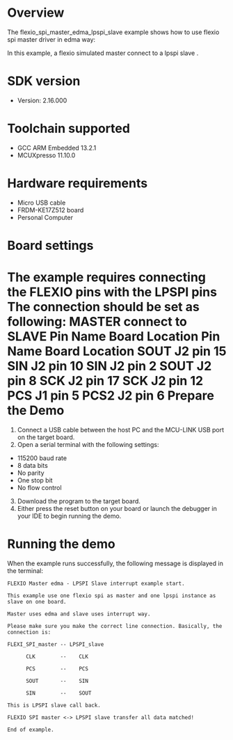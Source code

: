 Overview
========
The flexio_spi_master_edma_lpspi_slave example shows how to use flexio spi master driver in edma way:

In this example, a flexio simulated master connect to a lpspi slave .



SDK version
===========
- Version: 2.16.000

Toolchain supported
===================
- GCC ARM Embedded  13.2.1
- MCUXpresso  11.10.0

Hardware requirements
=====================
- Micro USB cable
- FRDM-KE17Z512 board
- Personal Computer

Board settings
==============
The example requires connecting the FLEXIO pins with the LPSPI pins
The connection should be set as following:
       MASTER           connect to      SLAVE
Pin Name   Board Location     Pin Name  Board Location
SOUT       J2 pin 15            SIN       J2 pin 10
SIN        J2 pin 2             SOUT      J2 pin 8
SCK        J2 pin 17            SCK       J2 pin 12
PCS        J1 pin 5             PCS2      J2 pin 6
Prepare the Demo
================
1.  Connect a USB cable between the host PC and the MCU-LINK USB port on the target board.
2.  Open a serial terminal with the following settings:
   - 115200 baud rate
   - 8 data bits
   - No parity
   - One stop bit
   - No flow control
3. Download the program to the target board.
4. Either press the reset button on your board or launch the debugger in your IDE to begin running the demo.

Running the demo
================
When the example runs successfully, the following message is displayed in the terminal:

~~~~~~~~~~~~~~~~~~~~~
FLEXIO Master edma - LPSPI Slave interrupt example start.

This example use one flexio spi as master and one lpspi instance as slave on one board.

Master uses edma and slave uses interrupt way.

Please make sure you make the correct line connection. Basically, the connection is:

FLEXI_SPI_master -- LPSPI_slave

      CLK        --    CLK

      PCS        --    PCS

      SOUT       --    SIN

      SIN        --    SOUT

This is LPSPI slave call back.

FLEXIO SPI master <-> LPSPI slave transfer all data matched!

End of example.
~~~~~~~~~~~~~~~~~~~~~
